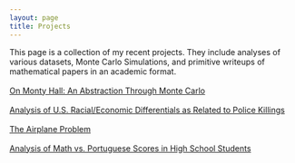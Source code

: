 ```yaml
---
layout: page
title: Projects
---
```

This page is a collection of my recent projects. They include analyses of various datasets, Monte Carlo Simulations, and primitive writeups of mathematical papers in an academic format.
<br><br>
[On Monty Hall: An Abstraction Through Monte Carlo](https://nbviewer.jupyter.org/github/jeffreycheng3421/jeffreycheng3421.github.io/blob/master/rpdfs/Monty%20Hall%20Paper.pdf)
<br><br>
[Analysis of U.S. Racial/Economic Differentials as Related to Police Killings](https://nbviewer.jupyter.org/github/jeffreycheng3421/jeffreycheng3421.github.io/blob/master/rpdfs/Racial%20Differentials%20Project%20Writeup.pdf)
<br><br>
[The Airplane Problem](https://www.math.ucdavis.edu/~gravner/MAT135A/resources/chpr.pdf)
<br><br>
[Analysis of Math vs. Portuguese Scores in High School Students](https://nbviewer.jupyter.org/github/jeffreycheng3421/jeffreycheng3421.github.io/blob/master/rpdfs/Mvpscore.pdf)
